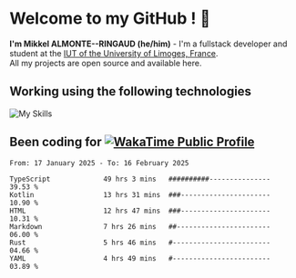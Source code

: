 # Welcome to my GitHub ! 🌃

**I'm Mikkel ALMONTE--RINGAUD (he/him)** - I'm a fullstack developer and student at the [IUT of the University of Limoges, France](https://iut.unilim.fr). \
All my projects are open source and available here.

## Working using the following technologies

![My Skills](https://skillicons.dev/icons?i=solidjs,pnpm,nodejs,ts,js,vercel,netlify,html,css,rust,astro,git,vue,md,electron,figma,github,bash,bun,cloudflare,py,tailwind,nginx,npm,tauri,vite,zig,yarn,windicss,dart,flutter,kotlin&theme=dark)

## Been coding for [![WakaTime Public Profile](https://wakatime.com/badge/user/0839e595-e07a-435c-8d59-ed95f2a3d6dd.svg?style=flat-square)](https://wakatime.com/@0839e595-e07a-435c-8d59-ed95f2a3d6dd)

<!--START_SECTION:waka-->

```plain
From: 17 January 2025 - To: 16 February 2025

TypeScript             49 hrs 3 mins   ##########---------------   39.53 %
Kotlin                 13 hrs 31 mins  ###----------------------   10.90 %
HTML                   12 hrs 47 mins  ###----------------------   10.31 %
Markdown               7 hrs 26 mins   ##-----------------------   06.00 %
Rust                   5 hrs 46 mins   #------------------------   04.66 %
YAML                   4 hrs 49 mins   #------------------------   03.89 %
```

<!--END_SECTION:waka-->
